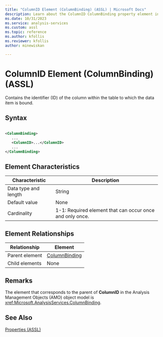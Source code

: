 ```yaml
---
title: "ColumnID Element (ColumnBinding) (ASSL) | Microsoft Docs"
description: Learn about the ColumnID ColumnBinding property element in the Analysis Services Scripting Language (ASSL) schema.
ms.date: 10/31/2023
ms.service: analysis-services
ms.custom: assl
ms.topic: reference
ms.author: kfollis
ms.reviewer: kfollis
author: minewiskan

---
```

# ColumnID Element (ColumnBinding) (ASSL)

  Contains the identifier (ID) of the column within the table to which the data item is bound.  
  
## Syntax  
  
```xml  
  
<ColumnBinding>  
   ...  
   <ColumnID>...</ColumnID>  
   ...  
</ColumnBinding>  
```  
  
## Element Characteristics  
  
|Characteristic|Description|  
|--------------------|-----------------|  
|Data type and length|String|  
|Default value|None|  
|Cardinality|1-1: Required element that can occur once and only once.|  
  
## Element Relationships  
  
|Relationship|Element|  
|------------------|-------------|  
|Parent element|[ColumnBinding](../data-type/columnbinding-data-type-assl.md)|  
|Child elements|None|  
  
## Remarks  
 The element that corresponds to the parent of **ColumnID** in the Analysis Management Objects (AMO) object model is <xref:Microsoft.AnalysisServices.ColumnBinding>.  
  
## See Also  
 [Properties &#40;ASSL&#41;](properties-assl.md)  
  
  

